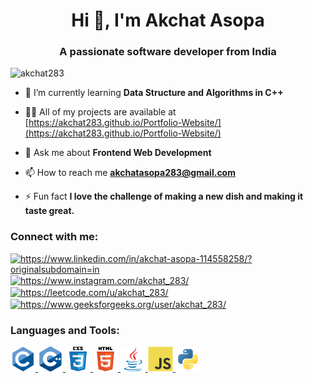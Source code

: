 <h1 align="center">Hi 👋, I'm Akchat Asopa</h1>
<h3 align="center">A passionate software developer from India</h3>

<p align="left"> <img src="https://komarev.com/ghpvc/?username=akchat283&label=Profile%20views&color=0e75b6&style=flat" alt="akchat283" /> </p>

- 🌱 I’m currently learning **Data Structure and Algorithms in C++**

- 👨‍💻 All of my projects are available at [https://akchat283.github.io/Portfolio-Website/](https://akchat283.github.io/Portfolio-Website/)

- 💬 Ask me about **Frontend Web Development**

- 📫 How to reach me **akchatasopa283@gmail.com**

- ⚡ Fun fact **I love the challenge of making a new dish and making it taste great.**

<h3 align="left">Connect with me:</h3>
<p align="left">
<a href="https://linkedin.com/in/https://www.linkedin.com/in/akchat-asopa-114558258/?originalsubdomain=in" target="blank"><img align="center" src="https://raw.githubusercontent.com/rahuldkjain/github-profile-readme-generator/master/src/images/icons/Social/linked-in-alt.svg" alt="https://www.linkedin.com/in/akchat-asopa-114558258/?originalsubdomain=in" height="30" width="40" /></a>
<a href="https://instagram.com/https://www.instagram.com/akchat_283/" target="blank"><img align="center" src="https://raw.githubusercontent.com/rahuldkjain/github-profile-readme-generator/master/src/images/icons/Social/instagram.svg" alt="https://www.instagram.com/akchat_283/" height="30" width="40" /></a>
<a href="https://www.leetcode.com/https://leetcode.com/u/akchat_283/" target="blank"><img align="center" src="https://raw.githubusercontent.com/rahuldkjain/github-profile-readme-generator/master/src/images/icons/Social/leet-code.svg" alt="https://leetcode.com/u/akchat_283/" height="30" width="40" /></a>
<a href="https://auth.geeksforgeeks.org/user/https://www.geeksforgeeks.org/user/akchat_283/" target="blank"><img align="center" src="https://raw.githubusercontent.com/rahuldkjain/github-profile-readme-generator/master/src/images/icons/Social/geeks-for-geeks.svg" alt="https://www.geeksforgeeks.org/user/akchat_283/" height="30" width="40" /></a>
</p>

<h3 align="left">Languages and Tools:</h3>
<p align="left"> <a href="https://www.cprogramming.com/" target="_blank" rel="noreferrer"> <img src="https://raw.githubusercontent.com/devicons/devicon/master/icons/c/c-original.svg" alt="c" width="40" height="40"/> </a> <a href="https://www.w3schools.com/cpp/" target="_blank" rel="noreferrer"> <img src="https://raw.githubusercontent.com/devicons/devicon/master/icons/cplusplus/cplusplus-original.svg" alt="cplusplus" width="40" height="40"/> </a> <a href="https://www.w3schools.com/css/" target="_blank" rel="noreferrer"> <img src="https://raw.githubusercontent.com/devicons/devicon/master/icons/css3/css3-original-wordmark.svg" alt="css3" width="40" height="40"/> </a> <a href="https://www.w3.org/html/" target="_blank" rel="noreferrer"> <img src="https://raw.githubusercontent.com/devicons/devicon/master/icons/html5/html5-original-wordmark.svg" alt="html5" width="40" height="40"/> </a> <a href="https://www.java.com" target="_blank" rel="noreferrer"> <img src="https://raw.githubusercontent.com/devicons/devicon/master/icons/java/java-original.svg" alt="java" width="40" height="40"/> </a> <a href="https://developer.mozilla.org/en-US/docs/Web/JavaScript" target="_blank" rel="noreferrer"> <img src="https://raw.githubusercontent.com/devicons/devicon/master/icons/javascript/javascript-original.svg" alt="javascript" width="40" height="40"/> </a> <a href="https://www.python.org" target="_blank" rel="noreferrer"> <img src="https://raw.githubusercontent.com/devicons/devicon/master/icons/python/python-original.svg" alt="python" width="40" height="40"/> </a> </p>
